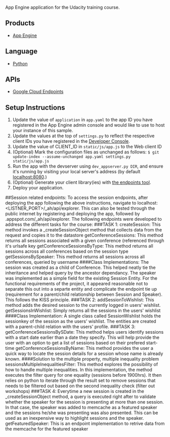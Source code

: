 App Engine application for the Udacity training course.

## Products
- [App Engine][1]

## Language
- [Python][2]

## APIs
- [Google Cloud Endpoints][3]

## Setup Instructions
1. Update the value of `application` in `app.yaml` to the app ID you
   have registered in the App Engine admin console and would like to use to host
   your instance of this sample.
1. Update the values at the top of `settings.py` to
   reflect the respective client IDs you have registered in the
   [Developer Console][4].
1. Update the value of CLIENT_ID in `static/js/app.js` to the Web client ID
1. (Optional) Mark the configuration files as unchanged as follows:
   `$ git update-index --assume-unchanged app.yaml settings.py static/js/app.js`
1. Run the app with the devserver using `dev_appserver.py DIR`, and ensure it's running by visiting your local server's address (by default [localhost:8080][5].)
1. (Optional) Generate your client library(ies) with [the endpoints tool][6].
1. Deploy your application.


[1]: https://developers.google.com/appengine
[2]: http://python.org
[3]: https://developers.google.com/appengine/docs/python/endpoints/
[4]: https://console.developers.google.com/
[5]: https://localhost:8080/
[6]: https://developers.google.com/appengine/docs/python/endpoints/endpoints_tool

##Session related endpoints:
To access the session endpoints, after deploying the app following the above instructions, navigate to localhost:<LISTNER_PORT>/_ah/api/explorer. This can also be tested through the public
internet by registering and deploying the app, followed by <app-id>.appspot.com/_ah/api/explorer. 
The following endpoints were developed to address the different tasks for the course:
###TASK 1:
createSession: This method invokes a _createSessionObject method that collects data from the request and copies it to the datastore
getConferenceSessions: This method returns all sessions associated with a given conference (referenced through it's urlsafe key
getConferenceSessionsByType: This method returns all sessions across all conferences based on the session type
getSessionsBySpeaker: This method returns all sessions across all conferences, queried by username
####Class Implementations:
The session was created as a child of Conference. This helped neatly tie the inheritance and helped query by the ancestor dependancy.
The speaker was implemented as a simple field for the existing Session Entity. For the functional requirements of the project, it appeared reasonable not to separate this out into a separte entity and complicate the endpoint tie up (requirement for a parent/child relationship between Session and Speaker). This follows the KISS principle.
###TASK 2:
addSessionToWishlist: This method adds the desired session to the currently logged in users' wishlist. 
getSessionsInWishlist: Simply returns all the sessions in the users' wishlist
####Class Implementation:
A single class called SessionWishlist holds the sessionkey of the session as the users' wishlist. The entities are created with a parent-child relation with the users' profile.
###TASK 3:
getConferenceSessionsBySDate: This method helps users identify sessions with a start date earlier than a date they specify. This will help provide the user with an option to get a list of sessions based on their prefered start-time
getConferenceSessionsByName: This method provides the user a quick way to locate the session details for a session whose name is already known.
####Solution to the multiple property, multiple inequality problem
sessionsMultipleInequalitiesFilter: This method explores the possibility of how to handle multiple inequalities. In this implementation, the method executes the filter query for one equality (sessions before 1900hrs). It then relies on python to iterate through the result set to remove sessions that needs to be filtered out based on the second inequality check (filter out workshops)
###TASK 4:
Everytime a new session is created in the _createSessionObject method, a query is executed right after to validate whether the speaker for the session is presenting at more than one session.
In that case, the speaker was added to memcache as a featured speaker and the sessions he/she was presenting was also presented. This can be used as an inexpensive way to highlight sessions
and the speaker.
getFeaturedSpeaker: This is an endpoint implementation to retrive data from the memcache for the featured speaker

